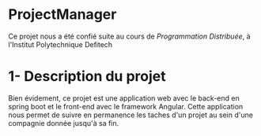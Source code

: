 # ProjectManager
  
  Ce projet nous a été confié suite au cours de *Programmation Distribuée*,
  à l'Institut Polytechnique Defitech 
  
# 1- Description du projet

Bien évidement, ce projet est une application web avec le back-end en spring boot
et le front-end avec le framework Angular.
Cette application nous permet de suivre en permanence les taches d'un projet au sein d'une compagnie donnée jusqu'à sa fin.

